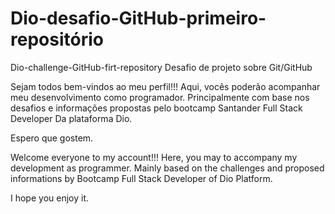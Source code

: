 # Dio-desafio-GitHub-primeiro-repositório
Dio-challenge-GitHub-firt-repository
Desafio de projeto sobre Git/GitHub


 Sejam todos bem-vindos ao meu perfil!!!
 Aqui, vocês poderão acompanhar meu desenvolvimento como programador. Principalmente com base nos desafios e informações propostas pelo bootcamp Santander Full Stack Developer Da plataforma Dio.
 
 Espero que gostem.
 
 
 Welcome everyone to my account!!!
 Here, you may to accompany my development as programmer. Mainly based on the challenges and proposed informations by Bootcamp Full Stack Developer of Dio Platform.
 
 I hope you enjoy it.
